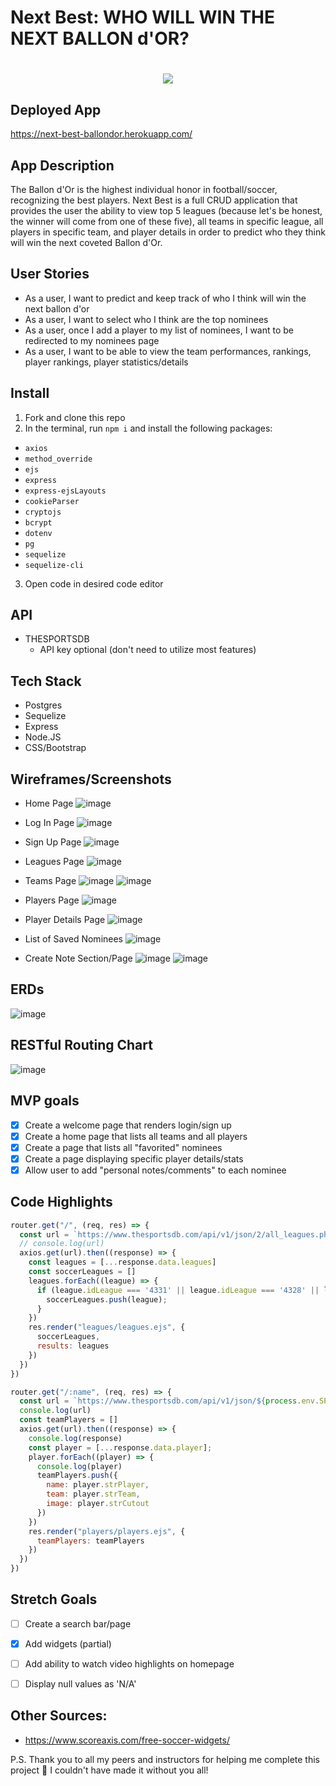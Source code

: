 # Next Best: WHO WILL WIN THE NEXT BALLON d'OR?

<h1 align="center">
  <img src="https://library.sportingnews.com/styles/crop_style_16_9_tablet_2x/s3/2021-08/ballon-dor_jdrcxk2gyy5v1qbj8784anq4a.jpg?itok=ZlNPtzCQ">
 </h1>

## Deployed App
https://next-best-ballondor.herokuapp.com/

## App Description
The Ballon d'Or is the highest individual honor in football/soccer, recognizing the best players.
Next Best is a full CRUD application that provides the user the ability to view top 5 leagues (because let's be honest, the winner will come from one of these five), all teams in specific league, all players in specific team, and player details in order to predict who they think will win the next coveted Ballon d'Or.

## User Stories
- As a user, I want to predict and keep track of who I think will win the next ballon d'or 
- As a user, I want to select who I think are the top nominees
- As a user, once I add a player to my list of nominees, I want to be redirected to my nominees page
- As a user, I want to be able to view the team performances, rankings, player rankings, player statistics/details

## Install
1. Fork and clone this repo
2. In the terminal, run ```npm i``` and install the following packages:
  - ```axios```
  - ```method_override```
  - ```ejs```
  - ```express```
  - ```express-ejsLayouts```
  - ```cookieParser```
  - ```cryptojs```
  - ```bcrypt```
  - ```dotenv```
  - ```pg```
  - ```sequelize```
  - ```sequelize-cli```
3. Open code in desired code editor

## API
- THESPORTSDB
  - API key optional (don't need to utilize most features)  

## Tech Stack
- Postgres
- Sequelize
- Express
- Node.JS
- CSS/Bootstrap

## Wireframes/Screenshots
- Home Page
![image](https://user-images.githubusercontent.com/96402339/157020303-794feed0-cc7b-4ab9-a83e-e5a9aeb2c2fc.png)

- Log In Page
![image](https://user-images.githubusercontent.com/96402339/157020360-2d28af72-89ba-4051-8c65-0b052105d9fe.png)

- Sign Up Page
![image](https://user-images.githubusercontent.com/96402339/157020391-1010fe84-da58-4605-8668-8ca8f521ac54.png)

- Leagues Page
![image](https://user-images.githubusercontent.com/96402339/157020513-7cee4915-3d8f-40af-af8d-e994df23179d.png)

- Teams Page
![image](https://user-images.githubusercontent.com/96402339/157020712-ed5bf497-66d0-49af-960e-4a4ef45aa479.png)
![image](https://user-images.githubusercontent.com/96402339/157020741-11c6586a-8500-4fc1-8697-4499cd267f40.png)

- Players Page
![image](https://user-images.githubusercontent.com/96402339/157020783-9da98f34-ac1d-49f2-8ee1-cf307c74682f.png)

- Player Details Page
![image](https://user-images.githubusercontent.com/96402339/157021339-7df3a346-48b7-4c09-aaa3-48b2bf8e63fc.png)

- List of Saved Nominees
![image](https://user-images.githubusercontent.com/96402339/157020876-72a02e68-5cbb-4a8b-9d89-838e55e81e03.png)

- Create Note Section/Page
![image](https://user-images.githubusercontent.com/96402339/157021026-23a177dc-50d3-4aa7-8e39-ff66095b6c11.png)
![image](https://user-images.githubusercontent.com/96402339/157021055-6b5c5b37-08dc-4503-a45b-8106085f2696.png)


## ERDs
![image](https://user-images.githubusercontent.com/96402339/156917303-e72d800a-f714-427f-b034-8efcd2274a20.png)

## RESTful Routing Chart
![image](https://user-images.githubusercontent.com/96402339/156918146-344ff9ad-2c24-48ee-8828-51c7c6155afe.png)

## MVP goals
- [X] Create a welcome page that renders login/sign up
- [X] Create a home page that lists all teams and all players
- [X] Create a page that lists all "favorited" nominees
- [X] Create a page displaying specific player details/stats
- [X] Allow user to add "personal notes/comments" to each nominee

## Code Highlights
```js 
router.get("/", (req, res) => {
  const url = `https://www.thesportsdb.com/api/v1/json/2/all_leagues.php`;
  // console.log(url)
  axios.get(url).then((response) => {
    const leagues = [...response.data.leagues]
    const soccerLeagues = []
    leagues.forEach((league) => {
      if (league.idLeague === '4331' || league.idLeague === '4328' || league.idLeague === '4332' || league.idLeague === '4334' || league.idLeague === '4335') {
        soccerLeagues.push(league);
      }
    })
    res.render("leagues/leagues.ejs", {
      soccerLeagues,
      results: leagues
    })
  })
})
```
```js
router.get("/:name", (req, res) => {
  const url = `https://www.thesportsdb.com/api/v1/json/${process.env.SPORTS_API_KEY}/searchplayers.php?t=${req.params.name}`
  console.log(url)
  const teamPlayers = []
  axios.get(url).then((response) => {
    console.log(response)
    const player = [...response.data.player];
    player.forEach((player) => {
      console.log(player)
      teamPlayers.push({
        name: player.strPlayer,
        team: player.strTeam,
        image: player.strCutout
      })
    })
    res.render("players/players.ejs", {
      teamPlayers: teamPlayers
    })
  })
})
```

## Stretch Goals
- [ ] Create a search bar/page
- [X] Add widgets (partial)
- [ ] Add ability to watch video highlights on homepage
- [ ] Display null values as 'N/A'


## Other Sources:
- https://www.scoreaxis.com/free-soccer-widgets/


P.S. Thank you to all my peers and instructors for helping me complete this project 😬 I couldn't have made it without you all!

